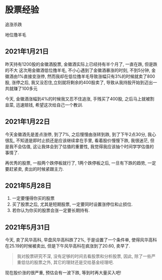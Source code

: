 # 股票经验

追涨杀跌

地位撸羊毛

## 2021年1月21日

昨天持有1200股的金徽酒股票, 金徽酒实际上已经持有半个月了, 一直在跌, 但是跌的不大
这次用金徽酒低位撸羊毛, 不小心遇到了金徽酒暴涨的时刻, 不到5分钟, 金徽酒由1%直接变涨停, 然而我却在低位撸羊毛导致涨幅只有3%的时候就卖了800股, 涨停之后, 我又没忍住,立刻就将剩余的400股卖了, 导致从我持股开始到迈出一共就赚了100多元

今天, 金徽酒涨幅到4%的时候我又忍不住追涨, 手残买了400股, 之后马上就被割韭菜, 迅速赔钱, 希望这次给自己一个教训.

## 2021年1月22日

今天金徽酒先是差点涨停, 到了7%, 之后慢慢由涨转到跌, 到了下午2点30分, 我心很乱, 不知道是即时止损还是应该继续拿在手里, 看着股价慢慢下跌, 我很迷茫, 但是我不会估值, 这让我体会到了估值的重要性, 我觉得我应该抽个时间学学估值的事情了.

再优秀的股票, 一般两个跌停板就行了, 1两个跌停板之后, 一旦有下跌的趋势, 一定要赶紧卖, 卖出的时候紧跟主力.

## 2021年5月28日

1. 一定要懂得你买的股票
2. 买了股票之后, 尤其是短期股票, 一定要同时设置涨停位和止损位.
3. 若你认为你买的股票会涨一定要长期持有.

## 2021年5月31日

今天, 卖了风华高科, 早盘风华高科跌了2%, 于是设置了一个条件单, 使得风华高科在25.19的时候被卖出, 但是下午风华高科在疯涨到了20.60, 卖早了.

> 我对股票研究不深, 没有足够的时间去看股票和分析股票, 因此, 除了一些严重低估的股票之外, 其它的理财还是交给基金经理吧.

现在股价涨的很严重, 预估会有一波下跌, 等到时再大量买入吧!
